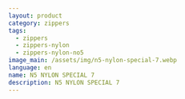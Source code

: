 ```yaml
---
layout: product
category: zippers
tags:
  - zippers
  - zippers-nylon
  - zippers-nylon-no5
image_main: /assets/img/n5-nylon-special-7.webp
language: en
name: N5 NYLON SPECIAL 7
description: N5 NYLON SPECIAL 7
---
```

